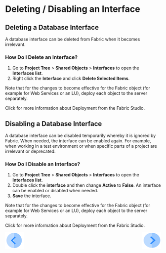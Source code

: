 # Deleting / Disabling an Interface


## Deleting a Database Interface
A database interface can be deleted from Fabric when it becomes irrelevant.

### How Do I Delete an Interface?

1.	Go to **Project Tree** > **Shared Objects** > **Interfaces** to open the **Interfaces list**.
2.	Right click the **Interface** and click **Delete Selected Items**.

Note that for the changes to become effective for the Fabric object (for example for Web Services or an LU), deploy each object to the server separately.
 
Click for more information about Deployment from the Fabric Studio.

## Disabling a Database Interface

A database interface can be disabled temporarily whereby it is ignored by Fabric. When needed, the interface can be enabled again. For example, when working in a test environment or when specific parts of a project are irrelevant or deprecated. 

### How Do I Disable an Interface?
1.	Go to **Project Tree** > **Shared Objects** > **Interfaces** to open the **Interfaces list**.
2.	Double click the **interface** and then change **Active** to **False**. An interface can be enabled or disabled when needed. 
3.	**Save** the interface.

Note that for the changes to become effective for the Fabric object (for example for Web Services or an LU), deploy each object to the server separately.

Click for more information about Deployment from the Fabric Studio. 
 



[![Previous](/articles/images/Previous.png)](/articles/05_DB_interfaces/06_editing_interface_settings.md)[<img align="right" width="60" height="54" src="/articles/images/Next.png">](/articles/05_DB_interfaces/08_clearing_the_database_objects_cache.md)
